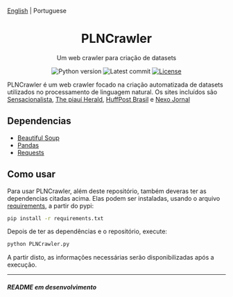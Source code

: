 [English](./README.md) | Portuguese

<h1 align="center">PLNCrawler</h1>

<div align="center">

Um web crawler para criação de datasets

![Python version][python-src]
![Latest commit][commit-src]
[![License][license-src]][license-href]

</div>

PLNCrawler é um web crawler focado na criação automatizada de datasets utilizados no processamento de linguagem natural. Os sites incluídos são [Sensacionalista](https://www.sensacionalista.com.br/pais/), [The piauí Herald](https://piaui.folha.uol.com.br/herald/), [HuffPost Brasil](https://www.huffpostbrasil.com/noticias/) e [Nexo Jornal](https://www.nexojornal.com.br/tema/Sociedade)

## Dependencias
- [Beautiful Soup](https://www.crummy.com/software/BeautifulSoup/)
- [Pandas](https://pandas.pydata.org/)
- [Requests](https://requests.readthedocs.io/en/master/)

## Como usar

Para usar PLNCrawler, além deste repositório, também deveras ter as dependencias citadas acima. Elas podem ser instaladas, usando o arquivo [requirements](requirements.txt), a partir do pypi:

```sh
pip install -r requirements.txt
```

Depois de ter as dependências e o repositório, execute:
```sh
python PLNCrawler.py
```

A partir disto, as informações necessárias serão disponibilizadas após a execução.

---
###### **README em desenvolvimento**

[python-src]: https://img.shields.io/badge/python-3.8-green.svg
[commit-src]: https://badgen.net/github/last-commit/schuberty/PLNCrawler
[license-src]: https://badgen.net/github/license/schuberty/PLNCrawler
[license-href]: LICENSE.md
